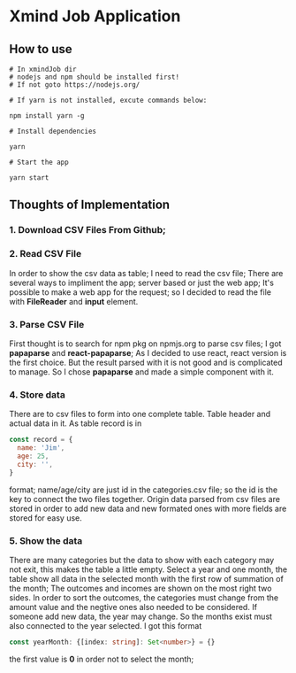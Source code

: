 # Xmind Job Application

## How to use
```shell
# In xmindJob dir
# nodejs and npm should be installed first!
# If not goto https://nodejs.org/

# If yarn is not installed, excute commands below:

npm install yarn -g

# Install dependencies

yarn

# Start the app

yarn start

```

## Thoughts of Implementation

### 1. Download CSV Files From Github;
### 2. Read CSV File
In order to show the csv data as table; I need to read the csv file;
There are several ways to impliment the app; server based or just the web app; It's possible to make a web app for the request; so I decided to read the file with **FileReader** and **input** element.
### 3. Parse CSV File
First thought is to search for npm pkg on npmjs.org to parse csv files; I got **papaparse** and **react-papaparse**; As I decided to use react, react version is the first choice. But the result parsed with it is not good and is complicated to manage. So I chose **papaparse** and made a simple component with it.
### 4. Store data
There are to csv files to form into one complete table. Table header and actual data in it. As table record is in
```js
const record = {
  name: 'Jim',
  age: 25,
  city: '',
}
```
format; name/age/city are just id in the categories.csv file; so the id is the key to connect the two files together. Origin data parsed from csv files are stored in order to add new data and new formated ones with more fields are stored for easy use.

### 5. Show the data
There are many categories but the data to show with each category may not exit, this makes the table a little empty. Select a year and one month, the table show all data in the selected month with the first row of summation of the month; The outcomes and incomes are shown on the most right two sides. In order to sort the outcomes, the categories must change from the amount value and the negtive ones also needed to be considered. If someone add new data, the year may change. So the months exist must also connected to the year selected. I got this format

```ts
const yearMonth: {[index: string]: Set<number>} = {}
```
the first value is **0** in order not to select the month;

